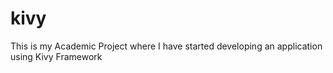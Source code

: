 # kivy
This is my Academic Project where I have started developing an application using Kivy Framework
